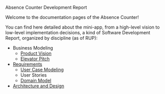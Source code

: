 Absence Counter Development Report

Welcome to the documentation pages of the Absence Counter!

You can find here detailed about the mini-app, from a high-level vision to low-level implementation decisions, a kind of Software Development Report, organized by discipline (as of RUP):

* Business Modeling
    * [Product Vision](./docs/ProductVision.md)
    * [Elevator Pitch](./docs/ProductVision.md)
* [Requirements](docs/requirements.md)
    *  [User Case Modeling](docs/requirements.md)
    *  User Stories
    *  [Domain Model](docs/requirements.md)
 * [Architecture and Design](docs/ArchitectureAndDesign.md)